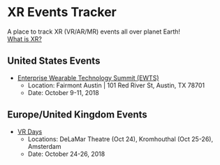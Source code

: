 # XR Events Tracker
A place to track XR (VR/AR/MR) events all over planet Earth!  
[What is XR?](https://medium.com/@northof41/what-really-is-the-difference-between-ar-mr-vr-xr-35bed1da1a4e)

## United States Events
- [Enterprise Wearable Technology Summit (EWTS)](https://brainxchange.io/events/ewts-2018/)
  - Location: Fairmont Austin | 101 Red River St, Austin, TX 78701
  - Date: October 9-11, 2018

## Europe/United Kingdom Events
- [VR Days](http://vrdays.co/)
  - Locations: DeLaMar Theatre (Oct 24), Kromhouthal (Oct 25-26), Amsterdam
  - Date: October 24-26, 2018
